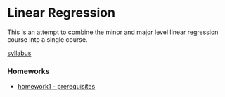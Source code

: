 # Linear Regression

This is an attempt to combine the minor and major level linear regression
course into a single course.

[syllabus](minor_syllabus.md)

### Homeworks
- [homework1 - prerequisites](homeworks/hw1_prerequisites.md)
